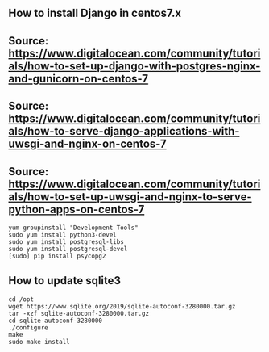 ## How to install Django in centos7.x
## Source: https://www.digitalocean.com/community/tutorials/how-to-set-up-django-with-postgres-nginx-and-gunicorn-on-centos-7
## Source: https://www.digitalocean.com/community/tutorials/how-to-serve-django-applications-with-uwsgi-and-nginx-on-centos-7
## Source: https://www.digitalocean.com/community/tutorials/how-to-set-up-uwsgi-and-nginx-to-serve-python-apps-on-centos-7




```
yum groupinstall "Development Tools"
sudo yum install python3-devel
sudo yum install postgresql-libs
sudo yum install postgresql-devel
[sudo] pip install psycopg2
```
## How to update sqlite3
```
cd /opt
wget https://www.sqlite.org/2019/sqlite-autoconf-3280000.tar.gz
tar -xzf sqlite-autoconf-3280000.tar.gz
cd sqlite-autoconf-3280000
./configure
make
sudo make install
```
